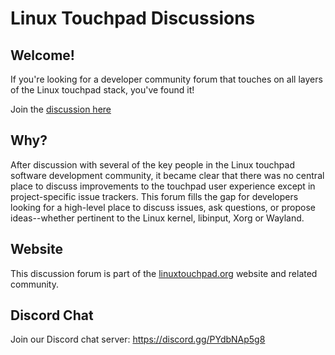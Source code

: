 # Linux Touchpad Discussions

## Welcome!

If you're looking for a developer community forum that touches on all layers of the Linux touchpad stack, you've found it!

Join the [discussion here](https://github.com/linuxtouchpad/discussion/discussions)

## Why?

After discussion with several of the key people in the Linux touchpad software development community, it became clear that there was no central place to discuss improvements to the touchpad user experience except in project-specific issue trackers. This forum fills the gap for developers looking for a high-level place to discuss issues, ask questions, or propose ideas--whether pertinent to the Linux kernel, libinput, Xorg or Wayland.

## Website

This discussion forum is part of the [linuxtouchpad.org](https://linuxtouchpad.org) website and related community.

## Discord Chat

Join our Discord chat server: https://discord.gg/PYdbNAp5g8

